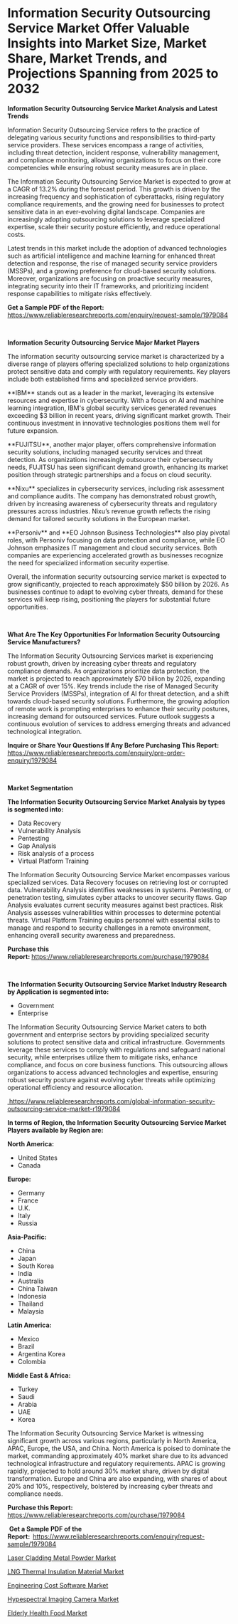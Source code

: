 <p><h1>Information Security Outsourcing Service Market Offer Valuable Insights into Market Size, Market Share, Market Trends, and Projections Spanning from 2025 to 2032</h1></p><p><strong>Information Security Outsourcing Service Market Analysis and Latest Trends</strong></p>
<p><p>Information Security Outsourcing Service refers to the practice of delegating various security functions and responsibilities to third-party service providers. These services encompass a range of activities, including threat detection, incident response, vulnerability management, and compliance monitoring, allowing organizations to focus on their core competencies while ensuring robust security measures are in place.</p><p>The Information Security Outsourcing Service Market is expected to grow at a CAGR of 13.2% during the forecast period. This growth is driven by the increasing frequency and sophistication of cyberattacks, rising regulatory compliance requirements, and the growing need for businesses to protect sensitive data in an ever-evolving digital landscape. Companies are increasingly adopting outsourcing solutions to leverage specialized expertise, scale their security posture efficiently, and reduce operational costs.</p><p>Latest trends in this market include the adoption of advanced technologies such as artificial intelligence and machine learning for enhanced threat detection and response, the rise of managed security service providers (MSSPs), and a growing preference for cloud-based security solutions. Moreover, organizations are focusing on proactive security measures, integrating security into their IT frameworks, and prioritizing incident response capabilities to mitigate risks effectively.</p></p>
<p><strong>Get a Sample PDF of the Report:&nbsp;</strong> <a href="https://www.reliableresearchreports.com/enquiry/request-sample/1979084?utm_campaign=33&utm_medium=2&utm_source=Github&utm_content=ia&utm_term=28032025&utm_id=information-security-outsourcing-service">https://www.reliableresearchreports.com/enquiry/request-sample/1979084</a></p>
<p>&nbsp;</p>
<p><strong>Information Security Outsourcing Service Major Market Players</strong></p>
<p><p>The information security outsourcing service market is characterized by a diverse range of players offering specialized solutions to help organizations protect sensitive data and comply with regulatory requirements. Key players include both established firms and specialized service providers.</p><p>**IBM** stands out as a leader in the market, leveraging its extensive resources and expertise in cybersecurity. With a focus on AI and machine learning integration, IBM's global security services generated revenues exceeding $3 billion in recent years, driving significant market growth. Their continuous investment in innovative technologies positions them well for future expansion.</p><p>**FUJITSU**, another major player, offers comprehensive information security solutions, including managed security services and threat detection. As organizations increasingly outsource their cybersecurity needs, FUJITSU has seen significant demand growth, enhancing its market position through strategic partnerships and a focus on cloud security.</p><p>**Nixu** specializes in cybersecurity services, including risk assessment and compliance audits. The company has demonstrated robust growth, driven by increasing awareness of cybersecurity threats and regulatory pressures across industries. Nixu’s revenue growth reflects the rising demand for tailored security solutions in the European market.</p><p>**Personiv** and **EO Johnson Business Technologies** also play pivotal roles, with Personiv focusing on data protection and compliance, while EO Johnson emphasizes IT management and cloud security services. Both companies are experiencing accelerated growth as businesses recognize the need for specialized information security expertise.</p><p>Overall, the information security outsourcing service market is expected to grow significantly, projected to reach approximately $50 billion by 2026. As businesses continue to adapt to evolving cyber threats, demand for these services will keep rising, positioning the players for substantial future opportunities.</p></p>
<p>&nbsp;</p>
<p><strong>What Are The Key Opportunities For Information Security Outsourcing Service Manufacturers?</strong></p>
<p><p>The Information Security Outsourcing Services market is experiencing robust growth, driven by increasing cyber threats and regulatory compliance demands. As organizations prioritize data protection, the market is projected to reach approximately $70 billion by 2026, expanding at a CAGR of over 15%. Key trends include the rise of Managed Security Service Providers (MSSPs), integration of AI for threat detection, and a shift towards cloud-based security solutions. Furthermore, the growing adoption of remote work is prompting enterprises to enhance their security postures, increasing demand for outsourced services. Future outlook suggests a continuous evolution of services to address emerging threats and advanced technological integration.</p></p>
<p><strong>Inquire or Share Your Questions If Any Before Purchasing This Report:</strong> <a href="https://www.reliableresearchreports.com/enquiry/pre-order-enquiry/1979084?utm_campaign=33&utm_medium=2&utm_source=Github&utm_content=ia&utm_term=28032025&utm_id=information-security-outsourcing-service">https://www.reliableresearchreports.com/enquiry/pre-order-enquiry/1979084</a></p>
<p>&nbsp;</p>
<p><strong>Market Segmentation</strong></p>
<p><strong>The Information Security Outsourcing Service Market Analysis by types is segmented into:</strong></p>
<p><ul><li>Data Recovery</li><li>Vulnerability Analysis</li><li>Pentesting</li><li>Gap Analysis</li><li>Risk analysis of a process</li><li>Virtual Platform Training</li></ul></p>
<p><p>The Information Security Outsourcing Service Market encompasses various specialized services. Data Recovery focuses on retrieving lost or corrupted data. Vulnerability Analysis identifies weaknesses in systems. Pentesting, or penetration testing, simulates cyber attacks to uncover security flaws. Gap Analysis evaluates current security measures against best practices. Risk Analysis assesses vulnerabilities within processes to determine potential threats. Virtual Platform Training equips personnel with essential skills to manage and respond to security challenges in a remote environment, enhancing overall security awareness and preparedness.</p></p>
<p><strong>Purchase this Report:&nbsp;</strong><a href="https://www.reliableresearchreports.com/purchase/1979084?utm_campaign=33&utm_medium=2&utm_source=Github&utm_content=ia&utm_term=28032025&utm_id=information-security-outsourcing-service">https://www.reliableresearchreports.com/purchase/1979084</a></p>
<p>&nbsp;</p>
<p><strong>The Information Security Outsourcing Service Market Industry Research by Application is segmented into:</strong></p>
<p><ul><li>Government</li><li>Enterprise</li></ul></p>
<p><p>The Information Security Outsourcing Service Market caters to both government and enterprise sectors by providing specialized security solutions to protect sensitive data and critical infrastructure. Governments leverage these services to comply with regulations and safeguard national security, while enterprises utilize them to mitigate risks, enhance compliance, and focus on core business functions. This outsourcing allows organizations to access advanced technologies and expertise, ensuring robust security posture against evolving cyber threats while optimizing operational efficiency and resource allocation.</p></p>
<p><a href="https://www.reliableresearchreports.com/global-information-security-outsourcing-service-market-r1979084?utm_campaign=33&utm_medium=2&utm_source=Github&utm_content=ia&utm_term=28032025&utm_id=information-security-outsourcing-service">&nbsp;https://www.reliableresearchreports.com/global-information-security-outsourcing-service-market-r1979084</a></p>
<p><strong>In terms of Region, the Information Security Outsourcing Service Market Players available by Region are:</strong></p>
<p>
    <p> <strong> North America: </strong>
        <ul>
            <li>United States</li>
            <li>Canada</li>
        </ul>
        </p> 
    <p> <strong> Europe: </strong>
        <ul>
            <li>Germany</li>
            <li>France</li>
            <li>U.K.</li>
            <li>Italy</li>
            <li>Russia</li>
        </ul>
        </p> 
    <p> <strong> Asia-Pacific: </strong>
        <ul>
            <li>China</li>
            <li>Japan</li>
            <li>South Korea</li>
            <li>India</li>
            <li>Australia</li>
            <li>China Taiwan</li>
            <li>Indonesia</li>
            <li>Thailand</li>
            <li>Malaysia</li>
        </ul>
        </p> 
    <p> <strong> Latin America: </strong>
        <ul>
            <li>Mexico</li>
            <li>Brazil</li>
            <li>Argentina Korea</li>
            <li>Colombia</li>
        </ul>
        </p> 
    <p> <strong> Middle East & Africa: </strong>
        <ul>
            <li>Turkey</li>
            <li>Saudi</li>
            <li>Arabia</li>
            <li>UAE</li>
            <li>Korea</li>
        </ul>
    </p>
    </p>
<p><p>The Information Security Outsourcing Service Market is witnessing significant growth across various regions, particularly in North America, APAC, Europe, the USA, and China. North America is poised to dominate the market, commanding approximately 40% market share due to its advanced technological infrastructure and regulatory requirements. APAC is growing rapidly, projected to hold around 30% market share, driven by digital transformation. Europe and China are also expanding, with shares of about 20% and 10%, respectively, bolstered by increasing cyber threats and compliance needs.</p></p>
<p><strong>Purchase this Report: </strong><a href="https://www.reliableresearchreports.com/purchase/1979084?utm_campaign=33&utm_medium=2&utm_source=Github&utm_content=ia&utm_term=28032025&utm_id=information-security-outsourcing-service">https://www.reliableresearchreports.com/purchase/1979084</a></p>
<p>&nbsp;<strong>Get a Sample PDF of the Report:&nbsp;&nbsp;</strong><a href="https://www.reliableresearchreports.com/enquiry/request-sample/1979084?utm_campaign=33&utm_medium=2&utm_source=Github&utm_content=ia&utm_term=28032025&utm_id=information-security-outsourcing-service">https://www.reliableresearchreports.com/enquiry/request-sample/1979084</a></p>
<p><strong></strong></p>
<p><p><a href="https://github.com/osbornrdaflalo/Market-Research-Report-List-1/blob/main/laser-cladding-metal-powder-market.md?utm_campaign=33&utm_medium=2&utm_source=Github&utm_content=ia&utm_term=28032025&utm_id=information-security-outsourcing-service">Laser Cladding Metal Powder Market</a></p><p><a href="https://github.com/OlenFleming68/Market-Research-Report-List-1/blob/main/lng-thermal-insulation-material-market.md?utm_campaign=33&utm_medium=2&utm_source=Github&utm_content=ia&utm_term=28032025&utm_id=information-security-outsourcing-service">LNG Thermal Insulation Material Market</a></p><p><a href="https://github.com/lindaopodray/Market-Research-Report-List-1/blob/main/engineering-cost-software-market.md?utm_campaign=33&utm_medium=2&utm_source=Github&utm_content=ia&utm_term=28032025&utm_id=information-security-outsourcing-service">Engineering Cost Software Market</a></p><p><a href="https://github.com/hammelximalschid/Market-Research-Report-List-1/blob/main/hypespectral-imaging-camera-market.md?utm_campaign=33&utm_medium=2&utm_source=Github&utm_content=ia&utm_term=28032025&utm_id=information-security-outsourcing-service">Hypespectral Imaging Camera Market</a></p><p><a href="https://github.com/rodinayygacklezi/Market-Research-Report-List-1/blob/main/elderly-health-food-market.md?utm_campaign=33&utm_medium=2&utm_source=Github&utm_content=ia&utm_term=28032025&utm_id=information-security-outsourcing-service">Elderly Health Food Market</a></p></p>